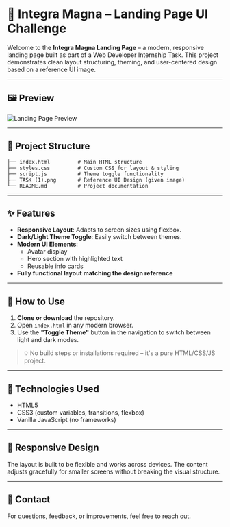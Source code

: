 # 🚀 Integra Magna – Landing Page UI Challenge

Welcome to the **Integra Magna Landing Page** – a modern, responsive landing page built as part of a Web Developer Internship Task. This project demonstrates clean layout structuring, theming, and user-centered design based on a reference UI image.

---

## 🖼️ Preview

![Landing Page Preview](TASK%20(1).png)

---

## 📁 Project Structure

```
├── index.html         # Main HTML structure
├── styles.css         # Custom CSS for layout & styling
├── script.js          # Theme toggle functionality
├── TASK (1).png       # Reference UI Design (given image)
└── README.md          # Project documentation
```

---

## ✨ Features

- **Responsive Layout**: Adapts to screen sizes using flexbox.
- **Dark/Light Theme Toggle**: Easily switch between themes.
- **Modern UI Elements**:
  - Avatar display
  - Hero section with highlighted text
  - Reusable info cards
- **Fully functional layout matching the design reference**

---

## 🔧 How to Use

1. **Clone or download** the repository.
2. Open `index.html` in any modern browser.
3. Use the **"Toggle Theme"** button in the navigation to switch between light and dark modes.

> 💡 No build steps or installations required – it's a pure HTML/CSS/JS project.

---

## 📌 Technologies Used

- HTML5
- CSS3 (custom variables, transitions, flexbox)
- Vanilla JavaScript (no frameworks)

---

## 📱 Responsive Design

The layout is built to be flexible and works across devices. The content adjusts gracefully for smaller screens without breaking the visual structure.

---

## 📩 Contact

For questions, feedback, or improvements, feel free to reach out.
